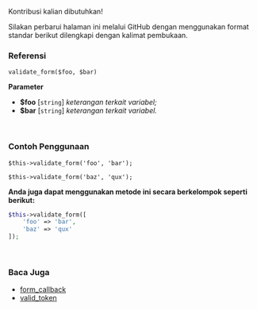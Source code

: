 Kontribusi kalian dibutuhkan!

Silakan perbarui halaman ini melalui GitHub dengan menggunakan format standar berikut dilengkapi dengan kalimat pembukaan.

### Referensi
`validate_form($foo, $bar)`

**Parameter**
* **$foo** [`string`] *keterangan terkait variabel;*
* **$bar** [`string`] *keterangan terkait variabel.*

&nbsp;

### Contoh Penggunaan
`$this->validate_form('foo', 'bar');`

`$this->validate_form('baz', 'qux');`

**Anda juga dapat menggunakan metode ini secara berkelompok seperti berikut:**
```php
$this->validate_form([
    'foo' => 'bar',
    'baz' => 'qux'
]);
```

&nbsp;

### Baca Juga
* [form_callback](./form_callback)
* [valid_token](./valid_token)
